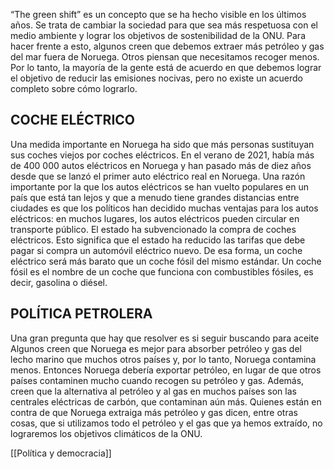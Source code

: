 “The green shift” es un concepto que se ha hecho visible en los últimos años. Se trata de cambiar la sociedad para que sea más respetuosa con el medio ambiente y lograr los objetivos de sostenibilidad de la ONU. Para hacer frente a esto, algunos creen que debemos extraer más petróleo y gas del mar fuera de Noruega. Otros piensan que necesitamos recoger menos. Por lo tanto, la mayoría de la gente está de acuerdo en que debemos lograr el objetivo de reducir las emisiones nocivas, pero no existe un acuerdo completo sobre cómo lograrlo.

## COCHE ELÉCTRICO

Una medida importante en Noruega ha sido que más personas sustituyan sus coches viejos por coches eléctricos. En el verano de 2021, había más de 400 000 autos eléctricos en Noruega y han pasado más de diez años desde que se lanzó el primer auto eléctrico real en Noruega. Una razón importante por la que los autos eléctricos se han vuelto populares en un país que está tan lejos y que a menudo tiene grandes distancias entre ciudades es que los políticos han decidido muchas ventajas para los autos eléctricos: en muchos lugares, los autos eléctricos pueden circular en transporte público. El estado ha subvencionado la compra de coches eléctricos. Esto significa que el estado ha reducido las tarifas que debe pagar si compra un automóvil eléctrico nuevo. De esa forma, un coche eléctrico será más barato que un coche fósil del mismo estándar. Un coche fósil es el nombre de un coche que funciona con combustibles fósiles, es decir, gasolina o diésel.

## POLÍTICA PETROLERA

Una gran pregunta que hay que resolver es si seguir buscando para aceite Algunos creen que Noruega es mejor para absorber petróleo y gas del lecho marino que muchos otros países y, por lo tanto, Noruega contamina menos. Entonces Noruega debería exportar petróleo, en lugar de que otros países contaminen mucho cuando recogen su petróleo y gas. Además, creen que la alternativa al petróleo y al gas en muchos países son las centrales eléctricas de carbón, que contaminan aún más. Quienes están en contra de que Noruega extraiga más petróleo y gas dicen, entre otras cosas, que si utilizamos todo el petróleo y el gas que ya hemos extraído, no lograremos los objetivos climáticos de la ONU.


[[Política y democracia]]